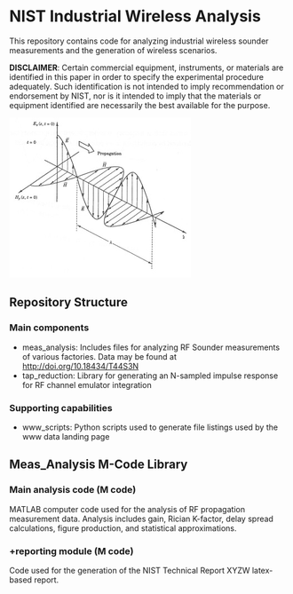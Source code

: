 # NIST Industrial Wireless Analysis
This repository contains code for analyzing industrial wireless sounder measurements
and the generation of wireless scenarios.

**DISCLAIMER**: Certain commercial equipment, instruments, or materials are identified in this paper in order to specify the experimental procedure adequately. Such identification is not intended to imply recommendation or endorsement by NIST, nor is it intended to imply that the materials or equipment identified are necessarily the best available for the purpose.

![EM Wave](images/EMwave.jpg)

## Repository Structure
### Main components
* meas_analysis:    Includes files for analyzing RF Sounder measurements of various factories. 
Data may be found at http://doi.org/10.18434/T44S3N
* tap_reduction:    Library for generating an N-sampled impulse response for RF channel emulator integration

### Supporting capabilities
* www_scripts:      Python scripts used to generate file listings used by the www data landing page

## Meas_Analysis M-Code Library
### Main analysis code (M code)
MATLAB computer code used for the analysis of RF propagation measurement data.  Analysis includes gain, Rician K-factor, delay spread calculations, figure production, and statistical approximations.

### +reporting module (M code)
Code used for the generation of the NIST Technical Report XYZW latex-based report.




